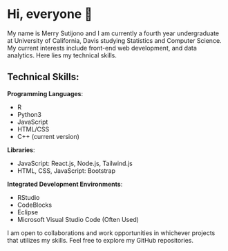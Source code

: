 # Hi, everyone 👋

My name is Merry Sutijono and I am currently a fourth year undergraduate at University of California, Davis studying Statistics and Computer Science. My current interests include front-end web development, and data analytics. Here lies my technical skills. 

## Technical Skills:
**Programming Languages**: 
- R
- Python3
- JavaScript
- HTML/CSS
- C++ (current version)

**Libraries**:
- JavaScript: React.js, Node.js, Tailwind.js
- HTML, CSS, JavaScript: Bootstrap

**Integrated Development Environments**:
- RStudio
- CodeBlocks
- Eclipse
- Microsoft Visual Studio Code (Often Used)

I am open to collaborations and work opportunities in whichever projects that utilizes my skills. Feel free to explore my GitHub repositories.
